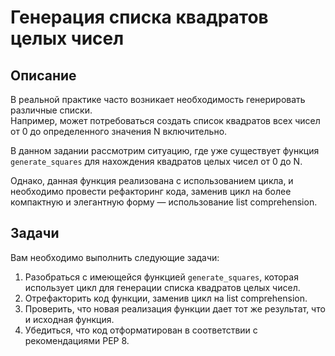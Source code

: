 # Генерация списка квадратов целых чисел

## Описание
В реальной практике часто возникает необходимость генерировать различные списки.  
Например, может потребоваться создать список квадратов всех чисел от 0 до определенного значения N включительно. 

В данном задании рассмотрим ситуацию, где уже существует функция `generate_squares` для нахождения квадратов целых чисел от 0 до N.  

Однако, данная функция реализована с использованием цикла, и необходимо провести рефакторинг кода, заменив цикл на более компактную и элегантную форму — использование list comprehension.

## Задачи
Вам необходимо выполнить следующие задачи:

1. Разобраться с имеющейся функцией `generate_squares`, которая использует цикл для генерации списка квадратов целых чисел.
2. Отрефакторить код функции, заменив цикл на list comprehension.
3. Проверить, что новая реализация функции дает тот же результат, что и исходная функция.
4. Убедиться, что код отформатирован в соответствии с рекомендациями PEP 8.
